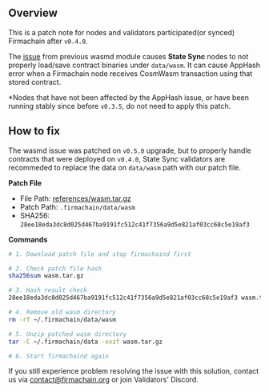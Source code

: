 ## Overview
This is a patch note for nodes and validators participated(or synced) Firmachain after `v0.4.0`.

The [issue](https://github.com/CosmWasm/wasmd/issues/478) from previous wasmd module causes **State Sync** nodes to not properly load/save contract binaries under `data/wasm`. It can cause AppHash error when a Firmachain node receives CosmWasm transaction using that stored contract.

*Nodes that have not been affected by the AppHash issue, or have been running stably since before `v0.3.5`, do not need to apply this patch.

## How to fix
The wasmd issue was patched on `v0.5.0` upgrade, but to properly handle contracts that were deployed on `v0.4.0`, State Sync validators are recommeded to replace the data on `data/wasm` path with our patch file.

**Patch File**
- File Path: [references/wasm.tar.gz](references/wasm.tar.gz)
- Patch Path: `.firmachain/data/wasm`
- SHA256: `28ee18eda3dc8d025d467ba9191fc512c41f7356a9d5e821af03cc68c5e19af3`

**Commands**
```bash
# 1. Download patch file and stop firmachaind first

# 2. Check patch file hash
sha256sum wasm.tar.gz 

# 3. Hash result check
28ee18eda3dc8d025d467ba9191fc512c41f7356a9d5e821af03cc68c5e19af3 wasm.tar.gz

# 4. Remove old wasm directory
rm -rf ~/.firmachain/data/wasm

# 5. Unzip patched wasm directory
tar -C ~/.firmachain/data -xvzf wasm.tar.gz 

# 6. Start firmachaind again
```

If you still experience problem resolving the issue with this solution, contact us via contact@firmachain.org or join Validators' Discord.
